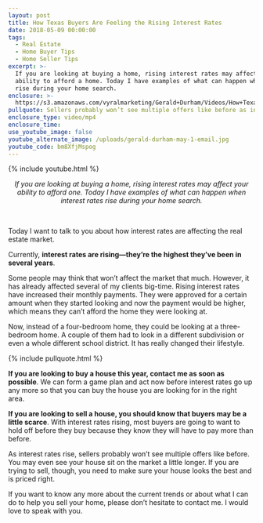 ```yaml
---
layout: post
title: How Texas Buyers Are Feeling the Rising Interest Rates
date: 2018-05-09 00:00:00
tags:
  - Real Estate
  - Home Buyer Tips
  - Home Seller Tips
excerpt: >-
  If you are looking at buying a home, rising interest rates may affect your
  ability to afford a home. Today I have examples of what can happen when they
  rise during your home search.
enclosure: >-
  https://s3.amazonaws.com/vyralmarketing/Gerald+Durham/Videos/How+Texas+Buyers+Are+Feeling+the+Rising+Interest+Rates.mp4
pullquote: Sellers probably won’t see multiple offers like before as interest rates rise.
enclosure_type: video/mp4
enclosure_time:
use_youtube_image: false
youtube_alternate_image: /uploads/gerald-durham-may-1-email.jpg
youtube_code: bm8XfjMspog
---
```


{% include youtube.html %}

<center><em>If you are looking at buying a home, rising interest rates may affect your ability to afford one. Today I have examples of what can happen when interest rates rise during your home search.</em></center>

&nbsp;

Today I want to talk to you about how interest rates are affecting the real estate market.

Currently, **interest rates are rising—they’re the highest they’ve been in several years**.

Some people may think that won’t affect the market that much. However, it has already affected several of my clients big-time. Rising interest rates have increased their monthly payments. They were approved for a certain amount when they started looking and now the payment would be higher, which means they can’t afford the home they were looking at.

Now, instead of a four-bedroom home, they could be looking at a three-bedroom home. A couple of them had to look in a different subdivision or even a whole different school district. It has really changed their lifestyle.

{% include pullquote.html %}

**If you are looking to buy a house this year, contact me as soon as possible**. We can form a game plan and act now before interest rates go up any more so that you can buy the house you are looking for in the right area.

**If you are looking to sell a house, you should know that buyers may be a little scarce**. With interest rates rising, most buyers are going to want to hold off before they buy because they know they will have to pay more than before.

As interest rates rise, sellers probably won’t see multiple offers like before. You may even see your house sit on the market a little longer. If you are trying to sell, though, you need to make sure your house looks the best and is priced right.

If you want to know any more about the current trends or about what I can do to help you sell your home, please don’t hesitate to contact me. I would love to speak with you.